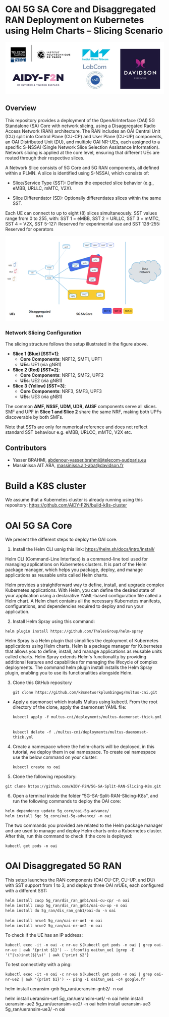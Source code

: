 # OAI 5G SA Core and Disaggregated RAN Deployment on Kubernetes using Helm Charts – Slicing Scenario

<div align="center">
    <img src="fig/1_IconsAll_Hori.png" alt="AIDY-F2N">
</div>

## Overview

This repository provides a deployment of the OpenAirInterface (OAI) 5G Standalone (SA) Core with network slicing, using a Disaggregated Radio Access Network (RAN) architecture. The RAN includes an OAI Central Unit (CU) split into Control Plane (CU-CP) and User Plane (CU-UP) components, an OAI Distributed Unit (DU), and multiple OAI NR-UEs, each assigned to a specific S-NSSAI (Single Network Slice Selection Assistance Information). Network slicing is applied at the core level, ensuring that different UEs are routed through their respective slices.

A Network Slice consists of 5G Core and 5G RAN components, all defined within a PLMN. A slice is identified using S-NSSAI, which consists of:

- Slice/Service Type (SST): Defines the expected slice behavior (e.g., eMBB, URLLC, mMTC, V2X).

- Slice Differentiator (SD): Optionally differentiates slices within the same SST.

Each UE can connect to up to eight (8) slices simultaneously. SST values range from 0 to 255, with: SST 1 = eMBB, SST 2 = URLLC, SST 3 = mMTC, SST 4 = V2X, SST 5-127: Reserved for experimental use and SST 128-255: Reserved for operators

![Slicing](fig/slicing.png)

### **Network Slicing Configuration**

The slicing structure follows the setup illustrated in the figure above.

- **Slice 1 (Blue) [SST=1]**:
  - **Core Components**: NRF12, SMF1, UPF1
  - **UEs**: UE1 (via gNB1)
- **Slice 2 (Red) [SST=2]**:
  - **Core Components**: NRF12, SMF2, UPF2
  - **UEs**: UE2 (via gNB1)
- **Slice 3 (Yellow) [SST=3]**:
  - **Core Components**: NRF3, SMF3, UPF3
  - **UEs**: UE3 (via gNB1)

The common **AMF, NSSF, UDM, UDR, AUSF** components serve all slices. SMF and UPF in **Slice 1 and Slice 2** share the same NRF, making both UPFs discoverable by both SMFs.

Note that SSTs are only for numerical reference and does not reflect standard SST behaviour e.g. eMBB, URLCC, mMTC, V2X etc.

## Contributors

- Yasser BRAHMI, abdenour-yasser.brahmi@telecom-sudparis.eu
- Massinissa AIT ABA, massinissa.ait-aba@davidson.fr


# Build a K8S cluster
We assume that a Kubernetes cluster is already running using this repository: https://github.com/AIDY-F2N/build-k8s-cluster

# OAI 5G SA Core

We present the different steps to deploy the OAI core. 

1.  Install the Helm CLI usnig this link: https://helm.sh/docs/intro/install/

Helm CLI (Command-Line Interface) is a command-line tool used for managing applications on Kubernetes clusters. It is part of the Helm package manager, which helps you package, deploy, and manage applications as reusable units called Helm charts.

Helm provides a straightforward way to define, install, and upgrade complex Kubernetes applications. With Helm, you can define the desired state of your application using a declarative YAML-based configuration file called a Helm chart. A Helm chart contains all the necessary Kubernetes manifests, configurations, and dependencies required to deploy and run your application.

2.  Install Helm Spray using this command: 
```bash[language=bash]
helm plugin install https://github.com/ThalesGroup/helm-spray
```
Helm Spray is a Helm plugin that simplifies the deployment of Kubernetes applications using Helm charts. Helm is a package manager for Kubernetes that allows you to define, install, and manage applications as reusable units called charts. Helm Spray extends Helm's functionality by providing additional features and capabilities for managing the lifecycle of complex deployments. The command helm plugin install installs the Helm Spray plugin, enabling you to use its functionalities alongside Helm.

3. Clone this GitHub repository
    ```bash[language=bash]
    git clone https://github.com/k8snetworkplumbingwg/multus-cni.git
    ```

- Apply a daemonset which installs Multus using kubectl. From the root directory of the clone, apply the daemonset YAML file:
    ```bash[language=bash]
    kubectl apply -f multus-cni/deployments/multus-daemonset-thick.yml 


    kubectl delete -f ./multus-cni/deployments/multus-daemonset-thick.yml

    ```
4. Create a namespace where the helm-charts will be deployed, in this tutorial, we deploy them in oai namespace. To create oai namespace use the below command on your cluster: 
    ```bash[language=bash]
    kubectl create ns oai
    ```

5. Clone the following repository:
```bash[language=bash]
git clone https://github.com/AIDY-F2N/5G-SA-Split-RAN-Slicing-K8s.git
```
6. Open a terminal inside the folder "5G-SA-Split-RAN-Slicing-K8s", and run the following commands to deploy the OAI core:
```bash[language=bash]
helm dependency update 5g_core/oai-5g-advance/
helm install 5gc 5g_core/oai-5g-advance/ -n oai
```
The two commands you provided are related to the Helm package manager and are used to manage and deploy Helm charts onto a Kubernetes cluster. 
After this, run this command to check if the core is deployed: 
```bash[language=bash]
kubectl get pods -n oai 
```


# OAI Disaggregated 5G RAN
This setup launches the RAN components (OAI CU-CP, CU-UP, and DU) with SST support from 1 to 3, and deploys three OAI nrUEs, each configured with a different SST:

```bash[language=bash]
helm install cucp 5g_ran/dis_ran_gnb1/oai-cu-cp/ -n oai
helm install cuup 5g_ran/dis_ran_gnb1/oai-cu-up -n oai
helm install du 5g_ran/dis_ran_gnb1/oai-du -n oai

helm install nrue1 5g_ran/oai-nr-ue1 -n oai 
helm install nrue2 5g_ran/oai-nr-ue2 -n oai
```

To check if the UE has an IP address:

```bash[language=bash]
kubectl exec -it -n oai -c nr-ue $(kubectl get pods -n oai | grep oai-nr-ue | awk '{print $1}') -- ifconfig oaitun_ue1 |grep -E '(^|\s)inet($|\s)' | awk {'print $2'}
```
To test connectivity with a ping:

```bash[language=bash]
kubectl exec -it -n oai -c nr-ue $(kubectl get pods -n oai | grep oai-nr-ue2 | awk '{print $1}') -- ping -I oaitun_ue1 -c4 google.fr
```

helm install ueransim-gnb 5g_ran/ueransim-gnb2/ -n oai

helm install ueransim-ue1 5g_ran/ueransim-ue1/ -n oai
helm install ueransim-ue2 5g_ran/ueransim-ue2/ -n oai
helm install ueransim-ue3 5g_ran/ueransim-ue3/ -n oai